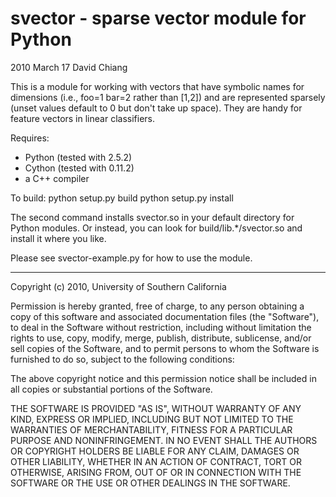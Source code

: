 # svector - sparse vector module for Python
2010 March 17
David Chiang

This is a module for working with vectors that have symbolic names
for dimensions (i.e., foo=1 bar=2 rather than [1,2]) and are
represented sparsely (unset values default to 0 but don't take up
space). They are handy for feature vectors in linear classifiers.

Requires:
  - Python (tested with 2.5.2)
  - Cython (tested with 0.11.2)
  - a C++ compiler

To build:
  python setup.py build
  python setup.py install

The second command installs svector.so in your default directory for
Python modules. Or instead, you can look for build/lib.*/svector.so
and install it where you like.

Please see svector-example.py for how to use the module.

-----

Copyright (c) 2010, University of Southern California

Permission is hereby granted, free of charge, to any person
obtaining a copy of this software and associated documentation
files (the "Software"), to deal in the Software without
restriction, including without limitation the rights to use,
copy, modify, merge, publish, distribute, sublicense, and/or sell
copies of the Software, and to permit persons to whom the
Software is furnished to do so, subject to the following
conditions:

The above copyright notice and this permission notice shall be
included in all copies or substantial portions of the Software.

THE SOFTWARE IS PROVIDED "AS IS", WITHOUT WARRANTY OF ANY KIND,
EXPRESS OR IMPLIED, INCLUDING BUT NOT LIMITED TO THE WARRANTIES
OF MERCHANTABILITY, FITNESS FOR A PARTICULAR PURPOSE AND
NONINFRINGEMENT. IN NO EVENT SHALL THE AUTHORS OR COPYRIGHT
HOLDERS BE LIABLE FOR ANY CLAIM, DAMAGES OR OTHER LIABILITY,
WHETHER IN AN ACTION OF CONTRACT, TORT OR OTHERWISE, ARISING
FROM, OUT OF OR IN CONNECTION WITH THE SOFTWARE OR THE USE OR
OTHER DEALINGS IN THE SOFTWARE.
